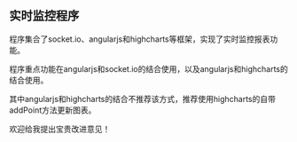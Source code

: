 ## 实时监控程序
程序集合了socket.io、angularjs和highcharts等框架，实现了实时监控报表功能。

程序重点功能在angularjs和socket.io的结合使用，以及angularjs和highcharts的结合使用。

其中angularjs和highcharts的结合不推荐该方式，推荐使用highcharts的自带addPoint方法更新图表。

欢迎给我提出宝贵改进意见！
